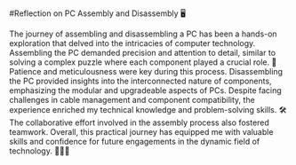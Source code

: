 
#Reflection on  PC Assembly and Disassembly 🖥️

The journey of assembling and disassembling a PC has been a hands-on exploration that delved into the intricacies of computer technology. Assembling the PC demanded precision and attention to detail, similar to solving a complex puzzle where each component played a crucial role. 🧩 Patience and meticulousness were key during this process. Disassembling the PC provided insights into the interconnected nature of components, emphasizing the modular and upgradeable aspects of PCs. Despite facing challenges in cable management and component compatibility, the experience enriched my technical knowledge and problem-solving skills. 🛠️ The collaborative effort involved in the assembly process also fostered teamwork. Overall, this practical journey has equipped me with valuable skills and confidence for future engagements in the dynamic field of technology. 👩‍💻🚀


